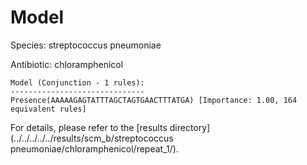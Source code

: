 
# Model

Species: streptococcus pneumoniae

Antibiotic: chloramphenicol

```
Model (Conjunction - 1 rules):
------------------------------
Presence(AAAAAGAGTATTTAGCTAGTGAACTTTATGA) [Importance: 1.00, 164 equivalent rules]

```

For details, please refer to the [results directory](../../../../../results/scm_b/streptococcus pneumoniae/chloramphenicol/repeat_1/).

